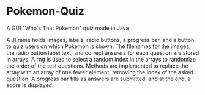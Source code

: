 # Pokemon-Quiz
A GUI "Who's That Pokemon" quiz made in Java

A JFrame holds images, labels, radio buttons, a progress bar, and a button to quiz users on which Pokemon is shown.
The filenames for the images, the radio button label text, and correct answers for each question are stored in arrays.
A rng is used to select a random index in the arrays to randomize the order of the test questions.
Methods are implemented to replace the array with an array of one fewer element, removing the index of the asked question.
A progress bar fills as answers are submitted, and at the end, a score is displayed.
